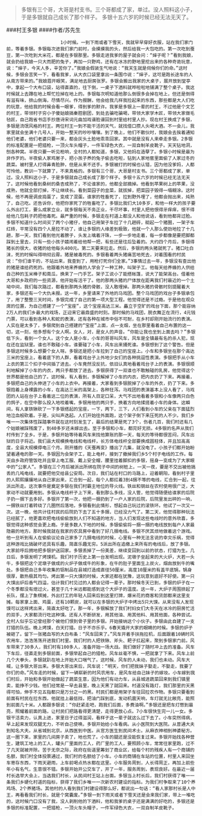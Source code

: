 > 多银有三个哥，大哥是村支书。三个哥都成了家，单过。没人照料这小子，于是多银就自己成长了那个样子。 多银十五六岁的时候已经无法无天了。

###村王多银
####作者/苏先生

						1小时候。一到下雨或者下雪天，我就早早穿好衣服，站在我们家门前，等着多银。多银每次进我们家门前时，会摸摸我的头，然后给我一大包吃的。第一次吃到蚕豆，第一次吃到大米花，都是在多银那里。多银走进我爹的屋子就会问：“婶子呢？”看到我娘，就会扔给我娘一只大而肥的兔子，再加一只野鸡，还有在冰冻的野地里挖出来的各种奇诡玩意，说：“婶子，今天人多，辛苦你了。”我娘会假装生气地说：“我天生就是伺候你们的命。”这时候，多银会苦笑一下，看看我爹，从大衣口袋里拿出一条围巾说：“婶子，这可是跑长途车的人从南方带来的。”我娘眉开眼笑，满足地去厨房张罗。多银会搬出我家的大桌子，展开放到堂亭中，拿起一个大布口袋，站得直直的，往下倒，一桌子下酒料就哗啦啦地铺满了整个桌子。我这时候就上去蹲在地上帮忙捡掉在地上的。多银每次明知道他那么倒很多会掉在地上，但还是倒得有滋有味，排山倒海，尽情尽兴。作为报酬，他会给我几样我捡起来的东西，那些都是大人们吃的玩意，他给我的时候会看一眼爹，得到爹的默许。我爹是多银上一辈的村王，不过他是个文艺的村王，带领村子穷小子傻姑娘搞秦腔剧团，到处去骗吃骗喝，带领大家学木匠，带领大家做毛毡匠，自己跑省书店手抄唐诗宋词元曲加戏谱脸谱回到村里给村里人抄。现在村王换成了多银，多银是流氓风格的村王。两位村王一到不能干活的天气，就找借口攒人头喝大酒。不一会儿，我家里就会坐满十几号人，开始一整天的吵吵嚷嚷。到了晚上，他们不散伙时，我娘会去挨着通知他们老婆，他们老婆只要一来，都会灰头土脸地乖乖回家。其中就是没有人来牵走多银。2多银的标准配置是一把猎枪，一顶火车头帽子，一件军绿色大衣，一双自制羊皮靴子。天天钻地洞，刨各种窝。半夜只要一听见枪响，全村的人都知道，多银，又他妈在造孽了。多银小时候是最为非作歹的。半夜偷人家鸡崽子，把小孩子养的兔子偷去吃啦，钻到人家地窖里面偷了人家过冬的蔬菜。被村里人打得鼻青脸肿，但是从来不还手。多银被打的时候也认错，因为他没爹妈，人都可怜他，教训一下就算了，不来真格的。多银有三个哥，大哥是村支书。三个哥都成了家，单过。没人照料这小子，于是多银就自己成长成了那个样子。多银十五六岁的时候已经无法无天了。这时候他看到桑树的桑杏成熟了，不论谁家的，他都全部摘掉。他看到苹果树上的苹果，没成熟，他就全部打掉，不让继续长。看到菜园子的韭菜，就拔掉，把菜园子毁得一塌糊涂。这时候，他不再是调皮捣蛋了，变成了混蛋。谁家的牲畜死了，拉到野外埋了，他都会抛出来，炖熟了，自己吃。还告诉你，他把你家死了的牲畜吃了。多银比我们大10多岁，和他一样大的孩子要么外出打工，要么成家立业，就多银每天不务正业，干尽坏事，村里人把他恨得牙痒痒，恨不得给他几包耗子药把他毒死。最严重的时候，多银走在村道上都没人和他说话，看到他都背过脸。多银不知道什么时间买了两个小猪仔，他自己用架子车拉了十几趟砖，砌起一个猪圈，一架子车红砖，平常没有四个人是拉不动了，谁让多银的人缘差到极致，他就一个人那么使劲地拉了十几趟，那一天，我们看到他光着膀子，头发上噙着汗珠，一步一步地走着，每一步都像是要把脚都踩到土里去，只有一些小孩子嬉闹着给他帮一把，有些还是往后坠着的。大约四个月后，多银得猪长的很大，收猪的给他每头400元。第二天要来拉走。然后，多银的两头猪就死了。猪口吐白沫，死的时候叫得响彻云霄。猪是被毒死的。多银看着两头猪痛苦地死去，对着围看的村民说：“你们谁干的，不站出来，我查到了，用枪打死你们全家。”3事情过去一年，多银没有查出他的猪是谁给药死的。他跟着外地来养蜂的人学会了一种工种，叫架子工。他每天给养蜂的人供给自己种的玉米棒子和南瓜，换来了一门手艺。架子工说小了能搭帐篷，说大了能架高台。借着他大哥和乡政府的一些资源，他开始有活干了。他的那两头猪的尸体放在距离我们村最近的一个土坳中间，我们每次路过，都看到那两头猪的骨骸，没人敢埋掉。那两头猪的骨骸时刻提醒着大家，多银还有一个大仇未报。这一年，乡里请来了外地的马戏团。整个马戏团的戏台子多银承包了，用了整整三天时间，多银完成了自己的第一项大型工程。他觉得还是不过瘾。于是他在观众席的位置，为自己搭建了一个“宝座”，这个宝座高达三米。矗立于空旷的戏台下面，那个能容纳2万人的我们乡最大的戏场，正迎来它最鼎盛的时刻。那时候的马戏团，脱衣舞正在流行，4元钱门票，可以看到各种人和蛇的表演，还有各种在城市中俗不可耐，在乡村却刚开始流行的表演。人实在是太多了，多银爬到自己搭建的“宝座”上面，点一支烟，坐在那里看着自己布置的这一切，这一刻，他多想有个女人啊。女人，对，是女人的声音。“你能让我也坐到上面去吗？”多银低下头，看到一个女人。这个女人是小车，小车的哥哥叫风车，风车是全镇最有名的杀人犯，现在还在监狱里。谁也不敢碰小车。谁要碰了小车，风车出来捅死谁。多银想到了这个警告。但是多银这时候多么想要个女人呀。多银还是把小车拉到了自己的宝座上。小车和多银坐在那个高达三米的宝座上，看着底下的人群，看着戏台子上外地少女们的各种挑逗性表演。多银把手从小车上衣的第三个扣子中间插了进去。小车竟然没反抗，依旧认真地看着戏台子上的表演。多银很顺利地解掉了小车的内衣，两只手都放了进去。多银获得了一双谁也不敢触碰的乳房，他觉得这个世界都是他自己的了。这时候，有人看到，多银解掉了小车的内衣，把内衣扔了下来。再接着，多银把自己的头伸进了小车的上衣中。再接着，大家看到多银脱掉了小车的外衣，扔了下来。多银抱着上身裸露的小车，在高达三米的高架上，各种狂泻。马戏团的表演基本上没人看了，马戏团的人站在台子上看着这二位的表演，所有人目定口呆，大气不出地看着多银和小车像两只白色的鸽子，在空中那么投入地咬着嘴，多银用他的两只手，换着方向地揉搓着小车的身体。这瞬间，有人拿铁锹砍了一下多银搭起的宝座，一下，两下，三下，人们看到小车的父亲在下面猛烈地泣血般砍着。于是，尖叫声迭起。人们开始往外面跑，这个架子倒下来压死的人不少。我们乡唯一一次集体性踩踏事件就在这时刻发生了，最后的结果是死了3个，伤者几百，我们村还有几个姑娘被踩残废了，到40多岁还未嫁出去。至于多银和小车，都完好无损。4多银的名声从我们村传到了全乡。于是，多银开始等待着风车来找他算账的那一天，每天的等待都很苦闷，风车出狱的日子将近。我们县大规模换电线和电线杆，长方体电线杆全部要换成圆柱体，并且加高高度，全县大规模停电三个月。刚开播的《天蚕再变》播出了几集，就没电了。小孩子们都开始盼望着通电的那一天。多银因为会架子工，能上电杆，接到了撤掉我们乡5个村子电线的工作。每天由乡政府管饭吃并且穿上电工服、戴上安全帽，腰里挂着脚扣的多银，摇身一变成为了大家眼中的“公家人”。多银在三个月后被派出所绑在院子中间的树桩上，一天一夜，要是不交出被他搞丢的几吨电线，就要把他交给县公安局。次日，我们站在村口的马路上，迎着朝阳，看到村子里的人熙熙攘攘地从自己家出来，汇合到一起，每个人都扛着3到4捆不等的电线，汇合到一起，往派出所走。这次事件是奠定多银在我们村霸主地位的导火线。铁丝和钢丝在农村使用很广泛，大家动不动就要用到。多银从电线杆子上下来，看到那么多线，没人管，他觉得随便给谁家的后院子扔一捆下去多好。多银开了第一次，他把一捆扔到了一户人家的后院，后院里发出砰的一响，一捆铁丝打着转绕了几圈然后落地，多银看到此情形，想起自己玩过的滚铁环。他试了一次又一次。这一晚，他共计往村民的后院扔下去了五十多捆，已经没力气了。第二天，他觉得那种玩法已经腻了，他更喜欢把电线偷偷放到人们不知道的地方，当人们发现这些电线时的意外欣喜，多银觉得这种感觉会更上瘾。于是多数人下地的时候，多银偷偷将一捆一捆的电线放到每户人家最隐蔽的地方。那时候我就在我家的农具房中看到了好几捆电线。多银不厌其烦地做着这个游戏。他一旦听到有人在偷偷议论自己家多了几捆电线的时候，心里有一种无法言说的幸灾乐祸，觉得这种游戏比搞破坏还具有乐趣，简直乐趣无穷。5派出所在追缴上来所有的电线后，放了多银。大家前呼后拥地把多银护送回家。多银丢掉了一份美差，继续变回到以前的状态，打猎为生。几日后，多银发明了烤馍机。我们村子历史上第一台发明出现。泥墩子垒起来的大火炉，大若一头牛，多银把这个泥墩子做成的火炉子做成牛的形象，在牛的肚子里面生上炭火，烟囱放到牛的嘴处。多银把自己多年收集的铝制品在县城打造成直径50厘米，高度10厘米的有盖平底锅，锅身很厚，散热极其均匀。烤出第一只大馍的时候，大家还都在犹豫，这玩意到底好不好使。第一只大馍出炉后香气四溢，估计我们村见过的人都会记得一辈子。那时候冬天已到，多银的炉子在一个冬季都没有熄过火，甚至于几十米远都能感到这个大炉子的温度。这一年，大炉子周围排起了长队，摆上了象棋摊，外出打工的年轻人回来后到这里打牌，爆米花的商客和货郎都来这里支摊。每家拿上面、鸡蛋，还有10颗炭，就可以在多银的大炉子中烤出5只大馍。从来没有人发现馍可以这样烤出来，简直太好吃了。那一年，多银解放了我们村妇女们大冬天在冰冷的厨房忙活的双手，大家都流行吃这种馍。还有人不断研发，用其他油、用其他料、用其他面，各种尝试。全村人似乎忘记曾经那个被他们恨到骨子里的多银。开始接纳这个小伙子。多银由此自建了一支打猎的队伍。晚上烤馍，白天打猎。日子不亦乐乎。6春天撬开大家的眼睛的时候。多银的炉子被砸了。留下一张猪血写的大白布条：“风车回来了。”风车开着手扶拖拉机，后面跟着10辆时风农用车，浩浩荡荡开进我们村里。我们村的人把铁锹、斧头、耙子扛起来，聚到多银家门前。风车带来了30多人，我们村有100多人，准备开始一场大战。我们做好了随时冲上去的准备。风车下车后，径直走到多银前面，多银举起自己的猎枪。风车丝毫不惧，一把就拿了下来。风车上前几个大拳头，多银就趴在地上开始大口喘气了。这时候，风车的人未动，我们也未动。风车大喊，让多银大哥出来。多银大哥出来后，风车说：“明天，你们把我妹子娶走，不娶走，我要了你们的命。”风车走的时候，留下一辆崭新的时风农用车，是风车给自己妹子的嫁妆。小车嫁到我们村后，开始和多银开始做起了蔬菜生意，因为他们有动力车，从县城进蔬菜回来到我们镇里卖，能挣不少钱。他们经常是一早去县里，晚上天黑了就回来。村道没有路灯，我们那里的天黑得可怕，伸手不见五指都只是万分之一的黑。村民们都是用架子车往回拉农作物。多银只要看到前面有村民在拉东西，他就挂上最低挡，把油门踩到底，发动机震天响，车灯就无比敞亮，能照到前面几十米。人都跟多银说：“你赶紧走吧，跑我们后面，多费油啊。”多银还是把车灯憋到最亮，照耀着前面的路，让村民们把路看得更清楚，走得更放心点。7小车很快生完一儿一女。多银干活卖力，认真上进，家里日子过得滋润，看样子这一辈子就这么过下去了。小车突然得病，早上起来发现双腿无力，不听自己使唤。多银开始给小车看病。从小医院到大医院。从普通大夫到知名大夫。从省城到北京。从西医到中医。从官方医生到民间术士。从麻衣神相到神婆秘方。这一圈下来，家里的几间房子卖了，地也荒了。小车的腿还是没能恢复过来。多银开始找各种营生，建筑工地上的工人，罐头厂里面的工人，药厂里的工人，要照顾小车，常常往家里跑，过不了几天就被开除。苦于无奈之际，政府在街道里筹划了商业区，给每个村的残疾人有一个商铺的名额，我们村全体投票通过，我们村的名额给了小车。小车的商铺在车站的位置，村里人来回坐车寄存东西，下雨天避雨，上车前喝点热水都在这里。小车服务周到，人长得周正，再加上前些年小有名气，生意很不错。多银开始开公交车了，开了一年，服务周到，表现良好。在最近一届村长选举大会上，当选我们村长，从民间村王站上台面。多银当上村长后，我们村获得了唯一一条我们乡硬化村道的指标，获得了我们乡唯一一次新农村建设的指标。为我们村争取来了10个养鸡场、2个养猪场。其他村的人看到我们村建设得那么好，都说出一句话：“看人家那村长是人中王，再看看我们村长，就是个窝囊废。”多银一到下雨天或者下雪天还是会来我们家，带上一堆吃的，这时候门口没有了我，没人剥削他的下酒料，他和我爹的桌子还是满满的好吃的，多银还是多银的标准配置，一把猎枪，一顶火车头帽子，一件军绿色大衣，一双自制羊皮靴子。			  		
